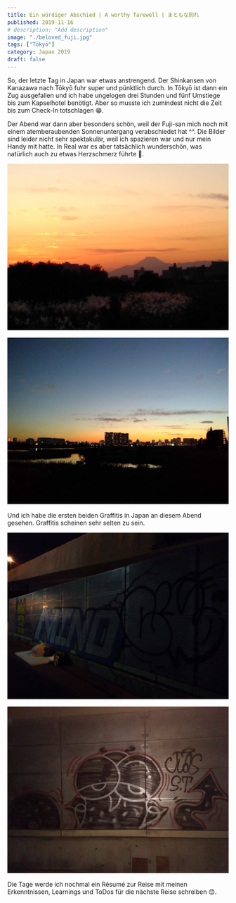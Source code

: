 ```yaml
---
title: Ein würdiger Abschied | A worthy farewell | まともな別れ
published: 2019-11-16
# description: "Add description"
image: "./beloved_fuji.jpg"
tags: ["Tōkyō"]
category: Japan 2019
draft: false
---
```


So, der letzte Tag in Japan war etwas anstrengend. Der Shinkansen von Kanazawa nach Tōkyō fuhr super und pünktlich durch. In Tōkyō
ist dann ein Zug ausgefallen und ich habe ungelogen drei Stunden und fünf Umstiege bis zum Kapselhotel benötigt.
Aber so musste ich zumindest nicht die Zeit bis zum Check-In totschlagen 😁.

Der Abend war dann aber besonders schön, weil der Fuji-san mich noch mit einem atemberaubenden Sonnenuntergang verabschiedet hat ^^.
Die Bilder sind leider nicht sehr spektakulär, weil ich spazieren war und nur mein Handy mit hatte. In Real war es aber tatsächlich
wunderschön, was natürlich auch zu etwas Herzschmerz führte 🥹. 

![Beloved Fuji](./beloved_fuji.jpg)

![Tōkyō Skyline](./tokyo_skyline.jpg)

Und ich habe die ersten beiden Graffitis in Japan an diesem Abend gesehen. Graffitis scheinen sehr selten zu sein.  

![Grafitti one](./graffiti_one.jpg)

![Grafitti two](./graffiti_two.jpg)

Die Tage werde ich nochmal ein Résumé zur Reise mit meinen Erkenntnissen, Learnings und ToDos für die nächste Reise schreiben 😊. 
